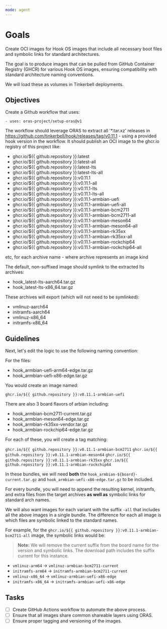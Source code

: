 ```yaml
---
mode: agent
---
```

# Goals

Create OCI images for Hook OS images that include all necessary boot files and symbolic links for standard architectures.

The goal is to produce images that can be pulled from GitHub Container Registry (GHCR) for various Hook OS images, ensuring compatibility with standard architecture naming conventions.

We will load these as volumes in Tinkerbell deployments.

## Objectives

Create a Github workflow that uses:
```
- uses: oras-project/setup-oras@v1
```
The workflow should leverage ORAS to extract all '*.tar.xz'  releases in https://github.com/tinkerbell/hook/releases/tag/v0.11.1 - using a provided hook version in the workflow. It should publish an OCI image to the ghcr.io registry of this project like:

- ghcr.io/${{ github.repository }}:latest
- ghcr.io/${{ github.repository }}:latest-all
- ghcr.io/${{ github.repository }}:latest-lts
- ghcr.io/${{ github.repository }}:latest-lts-all
- ghcr.io/${{ github.repository }}:v0.11.1
- ghcr.io/${{ github.repository }}:v0.11.1-all
- ghcr.io/${{ github.repository }}:v0.11.1-lts
- ghcr.io/${{ github.repository }}:v0.11.1-lts-all
- ghcr.io/${{ github.repository }}:v0.11.1-armbian-uefi
- ghcr.io/${{ github.repository }}:v0.11.1-armbian-uefi-all
- ghcr.io/${{ github.repository }}:v0.11.1-armbian-bcm2711
- ghcr.io/${{ github.repository }}:v0.11.1-armbian-bcm2711-all
- ghcr.io/${{ github.repository }}:v0.11.1-armbian-meson64
- ghcr.io/${{ github.repository }}:v0.11.1-armbian-meson64-all
- ghcr.io/${{ github.repository }}:v0.11.1-armbian-rk35xx
- ghcr.io/${{ github.repository }}:v0.11.1-armbian-rk35xx-all
- ghcr.io/${{ github.repository }}:v0.11.1-armbian-rockchip64
- ghcr.io/${{ github.repository }}:v0.11.1-armbian-rockchip64-all

etc, for each archive name - where archive represents an image kind

The default, non-suffixed image should symlink to the extracted lts archives:

- hook_latest-lts-aarch64.tar.gz
- hook_latest-lts-x86_64.tar.gz

These archives will export (which will not need to be symlinked):
- vmlinuz-aarch64
- initramfs-aarch64
- vmlinuz-x86_64
- initramfs-x86_64



## Guidelines

Next, let's edit the logic to use the following naming convention:

For the files:

- hook_armbian-uefi-arm64-edge.tar.gz
- hook_armbian-uefi-x86-edge.tar.gz

You would create an image named:

`ghcr.io/${{ github.repository }}:v0.11.1-armbian-uefi`

There are also 3 board flavors of arbian including:

- hook_armbian-bcm2711-current.tar.gz
- hook_armbian-meson64-edge.tar.gz
- hook_armbian-rk35xx-vendor.tar.gz
- hook_armbian-rockchip64-edge.tar.gz

For each of these, you will create a tag matching:

`ghcr.io/${{ github.repository }}:v0.11.1-armbian-bcm2711`
`ghcr.io/${{ github.repository }}:v0.11.1-armbian-meson64`
`ghcr.io/${{ github.repository }}:v0.11.1-armbian-rk35xx`
`ghcr.io/${{ github.repository }}:v0.11.1-armbian-rockchip64`

In these bundles, we will need **both** the `hook_armbian-${board}-current.tar.gz` and `hook_armbian-uefi-x86-edge.tar.gz` to be included.

For every bundle, you will need to append the resulting kernel, initramfs, and extra files from the target archives **as well as** symbolic links for standard arch names.

We will also want images for each variant with the suffix `-all` that includes all the above images in a single bundle.
The difference for each all image is which files are symbolic linked to the standard names.

For example, for the `ghcr.io/${{ github.repository }}:v0.11.1-armbian-bcm2711-all` image, the symbolic links would be:
> **Note:** We will remove the current suffix from the board name for the version and symbolic links. The download path includes the suffix current for this instance.
- `vmlinuz-arm64` -> `vmlinuz-armbian-bcm2711-current`
- `initramfs-arm64` -> `initramfs-armbian-bcm2711-current`
- `vmlinuz-x86_64` -> `vmlinuz-armbian-uefi-x86-edge`
- `initramfs-x86_64` -> `initramfs-armbian-uefi-x86-edge`

## Tasks

- [ ] Create GitHub Actions workflow to automate the above process.
- [ ] Ensure that all images share common shareable layers using ORAS.
- [ ] Ensure proper tagging and versioning of the images.
